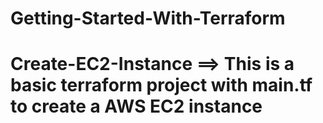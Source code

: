 # Getting-Started-With-Terraform

# Create-EC2-Instance ==> This is a basic terraform project with main.tf to create a AWS EC2 instance